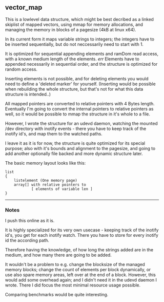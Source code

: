 ## vector_map


This is a lowlevel data structure, 
which might be best decribed as a linked skiplist of mapped vectors,
using mmap for memory allocations, and managing the memory in blocks
of a pagesize (4kB at linux x64).

In its current form it maps variable strings to integers;
the integers have to be inserted sequentially, 
but do not neccessarily need to start with 1.

It is optimized for sequential appending elements and ramDom read access,
with a known medium length of the elements. *err* Elements have to appended
necessarily in sequential order, and the structure is optimized for random access.

Inserting elements is not possible, and for deleting elements you would
need to define a 'deleted marker' for yourself.
(Inserting would be possible when rebuilding the whole structure, but
that's not for what this data structure is intended..)

All mapped pointers are converted to relative pointers with 4 Bytes length.
Eventually I'm going to convert the internal pointers to relative pointers as well,
so it would be possible to mmap the structure in it's whole to a file.


However, I wrote the structure for an udevd daemon, watching the mounted /dev directory
with inotify events - there you have to keep track of the inotify id's,
and map them to the watched paths. 

I leave it as it is for now, the structure is quite optimized for its special purpose;
also with it's bounds and alignment to the pagesize, and going to add another
optionally file backed and more dynamic structure later.


The basic memory layout looks like this:

```
list
{ 
	listelement (One memory page)
	array[] with relative pointers to
			[ elements of variable len ]
}
```


---

### Notes

I push this online as it is.

It is highly specialized for its very own usecase - keeping track of the inotify id's,
you get for each inotify watch. There you have to store for every inotify id the according path.

Therefore having the knowledge, of how long the strings added are in the medium, 
and how many there are going to be added.

It wouldn't be a problem to e.g. change the blocksize of the managed memory blocks;
change the count of elements per block dynamically, or use also spare memory areas,
left over at the end of a block. However, this would add some overhead again;
and I didn't need it in the udevd daemon I wrote.
There I did focus the most minimal resource usage possible.



Comparing benchmarks would be quite interesting.




